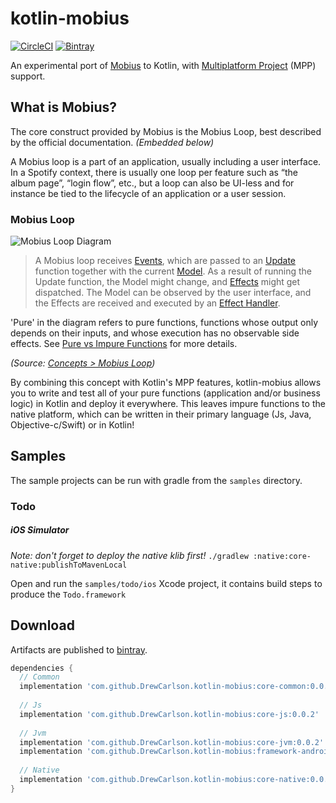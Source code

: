 # kotlin-mobius
[![CircleCI](https://circleci.com/gh/DrewCarlson/kotlin-mobius.svg?style=shield&circle-token=5969d260c8b600d8fb1e55b633eabb7760fcea46)](https://circleci.com/gh/DrewCarlson/kotlin-mobius)
[![Bintray](https://img.shields.io/bintray/v/drewcarlson/kotlin-mobius/core-common.svg?style=flat-rounded)](https://bintray.com/drewcarlson/kotlin-mobius)

An experimental port of [Mobius](https://github.com/spotify/mobius) to Kotlin, with [Multiplatform Project](https://kotlinlang.org/docs/reference/multiplatform.html) (MPP) support.

## What is Mobius?

The core construct provided by Mobius is the Mobius Loop, best described by the official documentation. _(Embedded below)_

A Mobius loop is a part of an application, usually including a user interface.
In a Spotify context, there is usually one loop per feature such as “the album page”, “login flow”, etc., but a loop can also be UI-less and for instance be tied to the lifecycle of an application or a user session.

### Mobius Loop

![Mobius Loop Diagram](https://raw.githubusercontent.com/wiki/spotify/mobius/mobius-diagram.png)

> A Mobius loop receives [Events](https://github.com/spotify/mobius/wiki/Event), which are passed to an [Update](https://github.com/spotify/mobius/wiki/Update) function together with the current [Model](https://github.com/spotify/mobius/wiki/Model).
> As a result of running the Update function, the Model might change, and [Effects](https://github.com/spotify/mobius/wiki/Effect) might get dispatched.
> The Model can be observed by the user interface, and the Effects are received and executed by an [Effect Handler](https://github.com/spotify/mobius/wiki/Effect-Handler).

'Pure' in the diagram refers to pure functions, functions whose output only depends on their inputs, and whose execution has no observable side effects.
 See [Pure vs Impure Functions](https://github.com/spotify/mobius/wiki/Pure-vs-Impure-Functions) for more details.

_(Source: [Concepts > Mobius Loop](https://github.com/spotify/mobius/wiki/Concepts/53777574e070e168f2c3bdebc1be544edfcee2cf#mobius-loop))_

By combining this concept with Kotlin's MPP features, kotlin-mobius allows you to write and test all of your pure functions (application and/or business logic) in Kotlin and deploy it everywhere.
This leaves impure functions to the native platform, which can be written in their primary language (Js, Java, Objective-c/Swift) or in Kotlin!

## Samples

The sample projects can be run with gradle from the `samples` directory.

### Todo

##### iOS Simulator
*Note: don't forget to deploy the native klib first!* `./gradlew :native:core-native:publishToMavenLocal`

Open and run the `samples/todo/ios` Xcode project, it contains build steps to produce the `Todo.framework`

## Download

Artifacts are published to [bintray](https://bintray.com/drewcarlson/kotlin-mobius).

```groovy
dependencies {
  // Common
  implementation 'com.github.DrewCarlson.kotlin-mobius:core-common:0.0.2'
  
  // Js
  implementation 'com.github.DrewCarlson.kotlin-mobius:core-js:0.0.2'
  
  // Jvm
  implementation 'com.github.DrewCarlson.kotlin-mobius:core-jvm:0.0.2'
  implementation 'com.github.DrewCarlson.kotlin-mobius:framework-android:0.0.2'
  
  // Native
  implementation 'com.github.DrewCarlson.kotlin-mobius:core-native:0.0.2'  
}
```
